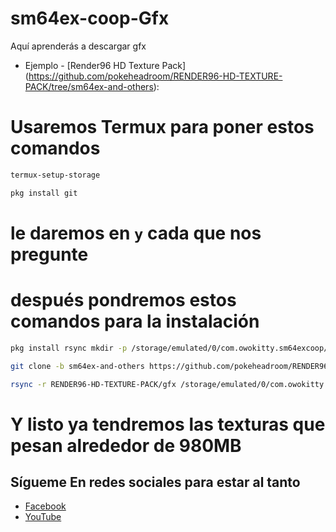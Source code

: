 # sm64ex-coop-Gfx
Aquí aprenderás a descargar gfx 

* Ejemplo - [Render96 HD Texture Pack]
(https://github.com/pokeheadroom/RENDER96-HD-TEXTURE-PACK/tree/sm64ex-and-others):

# Usaremos Termux para poner estos comandos 
```bash
termux-setup-storage
```
```bash
pkg install git
```
# le daremos en `y` cada que nos pregunte 

# después pondremos estos comandos para la instalación 
```bash
pkg install rsync mkdir -p /storage/emulated/0/com.owokitty.sm64excoop/dynos/packs
```
```bash
git clone -b sm64ex-and-others https://github.com/pokeheadroom/RENDER96-HD-TEXTURE-PACK.git
```
```bash
rsync -r RENDER96-HD-TEXTURE-PACK/gfx /storage/emulated/0/com.owokitty.sm64excoop/dynos/packs
 ```

# Y listo ya tendremos las texturas que pesan alrededor de 980MB

## Sígueme En redes sociales para estar al tanto
* [Facebook](https://www.facebook.com/profile.php?id=100087203207899&mibextid=ZbWKwL "MIGUEL RAMOS")
* [YouTube](https://youtube.com/@miguelrmos64)

